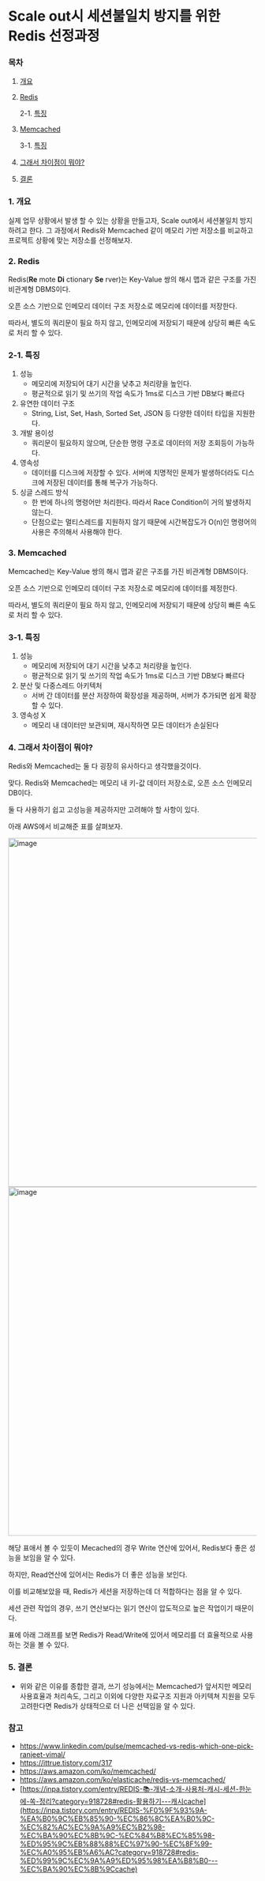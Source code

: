 # Scale out시 세션불일치 방지를 위한 Redis 선정과정

### 목차

1. [개요](#1-개요)
2. [Redis](#2-redis)
    
    2-1. [특징](#2-1-특징)
    
3. [Memcached](#3-memcached)
    
    3-1. [특징](#3-1-특징)
    
4. [그래서 차이점이 뭐야?](#4-그래서-차이점이-뭐야)
5. [결론](#5-결론)

### 1. 개요

실제 업무 상황에서 발생 할 수 있는 상황을 만들고자, Scale out에서 세션불일치 방지하려고 한다. 그 과정에서 Redis와 Memcached 같이 메모리 기반 저장소를 비교하고 프로젝트 상황에 맞는 저장소를 선정해보자.

### 2. Redis

Redis(**Re** mote **Di** ctionary **Se** rver)는 Key-Value 쌍의 해시 맵과 같은 구조를 가진 비관계형 DBMS이다.

오픈 소스 기반으로 인메모리 데이터 구조 저장소로 메모리에 데이터를 저장한다.

따라서, 별도의 쿼리문이 필요 하지 않고, 인메모리에 저장되기 때문에 상당히 빠른 속도로 처리 할 수 있다.

### 2-1. 특징

1. 성능
    - 메모리에 저장되어 대기 시간을 낮추고 처리량을 높인다.
    - 평균적으로 읽기 및 쓰기의 작업 속도가 1ms로 디스크 기반 DB보다 빠르다
2. 유연한 데이터 구조
    - String, List, Set, Hash, Sorted Set, JSON 등 다양한 데이터 타입을 지원한다.
3. 개발 용이성
    - 쿼리문이 필요하지 않으며, 단순한 명령 구조로 데이터의 저장 조회등이 가능하다.
4. 영속성
    - 데이터를 디스크에 저장할 수 있다. 서버에 치명적인 문제가 발생하더라도 디스크에 저장된 데이터를 통해 복구가 가능하다.
5. 싱글 스레드 방식
    - 한 번에 하나의 명령어만 처리한다. 따라서 Race Condition이 거의 발생하지 않는다.
    - 단점으로는 멀티스레드를 지원하지 않기 때문에 시간복잡도가 O(n)인 명령어의 사용은 주의해서 사용해야 한다.

### 3. Memcached

Memcached는 Key-Value 쌍의 해시 맵과 같은 구조를 가진 비관계형 DBMS이다.

오픈 소스 기반으로 인메모리 데이터 구조 저장소로 메모리에 데이터를 제정한다.

따라서, 별도의 쿼리문이 필요 하지 않고, 인메모리에 저장되기 때문에 상당히 빠른 속도로 처리 할 수 있다.

### 3-1. 특징

1. 성능
    - 메모리에 저장되어 대기 시간을 낮추고 처리량을 높인다.
    - 평균적으로 읽기 및 쓰기의 작업 속도가 1ms로 디스크 기반 DB보다 빠르다
2. 분산 및 다중스레드 아키텍처
    - 서버 간 데이터를 분산 저장하여 확장성을 제공하며, 서버가 추가되면 쉽게 확장할 수 있다.
3. 영속성 X
    - 메모리 내 데이터만 보관되며, 재시작하면 모든 데이터가 손실된다

### 4. 그래서 차이점이 뭐야?

Redis와 Memcached는 둘 다 굉장히 유사하다고 생각했을것이다.

맞다. Redis와 Memcached는 메모리 내 키-값 데이터 저장소로, 오픈 소스 인메모리 DB이다.

둘 다 사용하기 쉽고 고성능을 제공하지만 고려해야 할 사항이 있다. 

아래 AWS에서 비교해준 표를 살펴보자.

<img width="706" alt="image" src="https://github.com/Jammini/TIL/assets/59176149/af331267-44e7-4bad-92ba-ecb78d2a74c7">

<img width="706" alt="image" src="https://github.com/Jammini/TIL/assets/59176149/fcf6d580-b94a-47b7-ae8a-8d63740de8bc">


해당 표애서 볼 수 있듯이 Mecached의 경우 Write 연산에 있어서, Redis보다 좋은 성능을 보임을 알 수 있다.

하지만, Read연산에 있어서는 Redis가 더 좋은 성능을 보인다.

이를 비교해보았을 때, Redis가 세션을 저장하는데 더 적합하다는 점을 알 수 있다.

세션 관련 작업의 경우, 쓰기 연산보다는 읽기 연산이 압도적으로 높은 작업이기 때문이다.

표에 아래 그래프를 보면 Redis가 Read/Write에 있어서 메모리를 더 효율적으로 사용하는 것을 볼 수 있다.

### 5. 결론

- 위와 같은 이유를 종합한 결과, 쓰기 성능에서는 Memcached가 앞서지만 메모리 사용효율과 처리속도, 그리고 이외에 다양한 자료구조 지원과 아키텍쳐 지원을 모두 고려한다면 Redis가 상태적으로 더 나은 선택임을 알 수 있다.

### 참고

- https://www.linkedin.com/pulse/memcached-vs-redis-which-one-pick-ranjeet-vimal/
- https://ittrue.tistory.com/317
- https://aws.amazon.com/ko/memcached/
- https://aws.amazon.com/ko/elasticache/redis-vs-memcached/
- [https://inpa.tistory.com/entry/REDIS-📚-개념-소개-사용처-캐시-세션-한눈에-쏙-정리?category=918728#redis-활용하기---캐시cache](https://inpa.tistory.com/entry/REDIS-%F0%9F%93%9A-%EA%B0%9C%EB%85%90-%EC%86%8C%EA%B0%9C-%EC%82%AC%EC%9A%A9%EC%B2%98-%EC%BA%90%EC%8B%9C-%EC%84%B8%EC%85%98-%ED%95%9C%EB%88%88%EC%97%90-%EC%8F%99-%EC%A0%95%EB%A6%AC?category=918728#redis-%ED%99%9C%EC%9A%A9%ED%95%98%EA%B8%B0---%EC%BA%90%EC%8B%9Ccache)